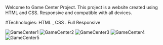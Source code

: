 Welcome to Game Center Project. This project is a website created using HTML and CSS. Responsive and compatible with all devices.

#Technologies: HTML , CSS . Full Responsive

![GameCenter1](https://github.com/user-attachments/assets/304cd691-70f0-40a6-86e0-8cf2b3cda7f2)
![GameCenter2](https://github.com/user-attachments/assets/9385e775-adbe-44d1-ac2e-425ba896aaf4)
![GameCenter3](https://github.com/user-attachments/assets/d0dd24bb-126b-4bc4-8fa1-f11b963e3bf7)
![GameCenter4](https://github.com/user-attachments/assets/1aa734b7-005c-452b-b637-6ef31814f7ea)
![GameCenter5](https://github.com/user-attachments/assets/fbc9bbe4-2dc0-42e9-912d-b1e7c05a5eca)
